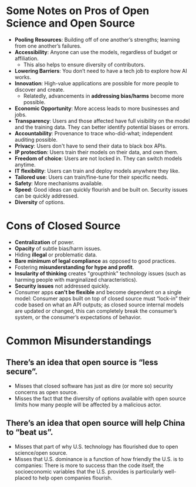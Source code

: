 # Some Notes on Pros of Open Science and Open Source
- **Pooling Resources**: Building off of one another’s strengths; learning from one another’s failures.
- **Accessibility**: Anyone can use the models, regardless of budget or affiliation.
  - This also helps to ensure diversity of contributors.
- **Lowering Barriers**: You don’t need to have a tech job to explore how AI works.
- **Innovation**: High-value applications are possible for more people to discover and create.
  - Relatedly, advancements in **addressing bias/harms** become more possible.
- **Economic Opportunity**: More access leads to more businesses and jobs.
- **Transparency**: Users and those affected have full visibility on the model and the training data. They can better identify potential biases or errors.
- **Accountability**: Provenance to trace who-did-what; independent auditing possible.
- **Privacy**: Users don't have to send their data to black box APIs.
- **IP protection**: Users train their models on their data, and own them.
- **Freedom of choice**: Users are not locked in. They can switch models anytime.
- **IT flexibility**: Users can train and deploy models anywhere they like.
- **Tailored use**: Users can train/fine-tune for their specific needs.
- **Safety**: More mechanisms available.
- **Speed**: Good ideas can quickly flourish and be built on. Security issues can be quickly addressed.
- **Diversity** of options.

# Cons of Closed Source
- **Centralization** of power.
- **Opacity** of subtle bias/harm issues.
- Hiding **illegal** or problematic data.
- **Bare minimum of legal compliance** as opposed to good practices.
- Fostering **misunderstanding for hype and profit**.
- **Insularity of thinking** creates "groupthink" technology issues (such as harming people with marginalized characteristics).
- **Security issues** not addressed quickly.
- Consumer apps **can’t be flexible** and become dependent on a single model: Consumer apps built on top of closed source must “lock-in” their code based on what an API outputs; as closed source internal models are updated or changed, this can completely break the consumer’s system, or the consumer’s expectations of behavior.

# Common Misunderstandings
## There’s an idea that open source is “less secure”.
- Misses that closed software has just as dire (or more so) security concerns as open source.
- Misses the fact that the diversity of options available with open source limits how many people will be affected by a malicious actor.

## There’s an idea that open source will help China to “beat us”.
- Misses that part of why U.S. technology has flourished due to open science/open source.
- Misses that U.S. dominance is a function of how friendly the U.S. is to companies: There is more to success than the code itself, the socioeconomic variables that the U.S. provides is particularly well-placed to help open companies flourish.
